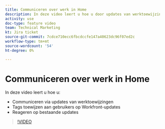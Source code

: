 ```yaml
---
title: Communiceren over werk in Home
description: In deze video leert u hoe u door updates van werktoewijzingen kunt communiceren, gebruikers tags kunt geven bij updates en kunt reageren op bestaande updates.
activity: use
doc-type: feature video
team: Technical Marketing
kt: Jira ticket
source-git-commit: 7cdce710ecc6fbcdccfe147a40623dc96f07ed2c
workflow-type: tm+mt
source-wordcount: '54'
ht-degree: 0%

---
```


# Communiceren over werk in Home

In deze video leert u hoe u:

* Communiceren via updates van werktoewijzingen
* Tags toewijzen aan gebruikers op Workfront-updates
* Reageren op bestaande updates

>[!VIDEO](https://video.tv.adobe.com/v/335102/?quality=12)
